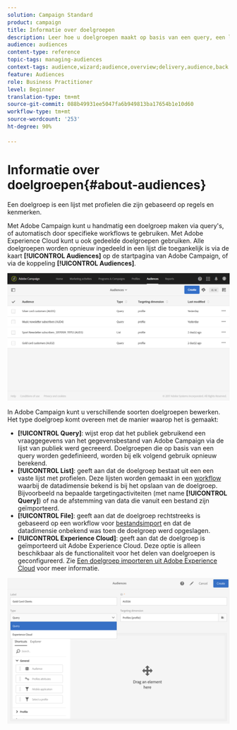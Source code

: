 ```yaml
---
solution: Campaign Standard
product: campaign
title: Informatie over doelgroepen
description: Leer hoe u doelgroepen maakt op basis van een query, een lijst of een bestand en hoe u een doelgroep importeert uit Adobe Experience Cloud.
audience: audiences
content-type: reference
topic-tags: managing-audiences
context-tags: audience,wizard;audience,overview;delivery,audience,back
feature: Audiences
role: Business Practitioner
level: Beginner
translation-type: tm+mt
source-git-commit: 088b49931ee5047fa6b949813ba17654b1e10d60
workflow-type: tm+mt
source-wordcount: '253'
ht-degree: 90%

---
```



# Informatie over doelgroepen{#about-audiences}

Een doelgroep is een lijst met profielen die zijn gebaseerd op regels en kenmerken.

Met Adobe Campaign kunt u handmatig een doelgroep maken via query&#39;s, of automatisch door specifieke workflows te gebruiken. Met Adobe Experience Cloud kunt u ook gedeelde doelgroepen gebruiken. Alle doelgroepen worden opnieuw ingedeeld in een lijst die toegankelijk is via de kaart **[!UICONTROL Audiences]** op de startpagina van Adobe Campaign, of via de koppeling **[!UICONTROL Audiences]**.

![](assets/audience_1.png)

In Adobe Campaign kunt u verschillende soorten doelgroepen bewerken. Het type doelgroep komt overeen met de manier waarop het is gemaakt:

* **[!UICONTROL Query]**: wijst erop dat het publiek gebruikend een  [](../../automating/using/editing-queries.md#about-query-editor) vraaggegevens van het gegevensbestand van Adobe Campaign via de lijst van publiek werd gecreeerd. Doelgroepen die op basis van een query worden gedefinieerd, worden bij elk volgend gebruik opnieuw berekend.
* **[!UICONTROL List]**: geeft aan dat de doelgroep bestaat uit een een vaste lijst met profielen. Deze lijsten worden gemaakt in een [workflow](../../automating/using/get-started-workflows.md) waarbij de datadimensie bekend is bij het opslaan van de doelgroep. Bijvoorbeeld na bepaalde targetingactiviteiten (met name **[!UICONTROL Query]**) of na de afstemming van data die vanuit een bestand zijn geïmporteerd.
* **[!UICONTROL File]**: geeft aan dat de doelgroep rechtstreeks is gebaseerd op een workflow voor [bestandsimport](../../automating/using/load-file.md) en dat de datadimensie onbekend was toen de doelgroep werd opgeslagen.
* **[!UICONTROL Experience Cloud]**: geeft aan dat de doelgroep is geïmporteerd uit Adobe Experience Cloud. Deze optie is alleen beschikbaar als de functionaliteit voor het delen van doelgroepen is geconfigureerd. Zie [Een doelgroep importeren uit Adobe Experience Cloud](../../integrating/using/sharing-audiences-with-audience-manager-or-people-core-service.md#importing-an-audience) voor meer informatie.

![](assets/audience_type_selection.png)
